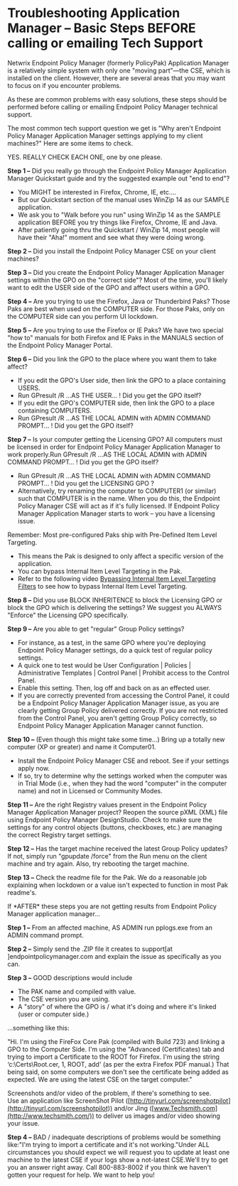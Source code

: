 # Troubleshooting Application Manager – Basic Steps BEFORE calling or emailing Tech Support

Netwrix Endpoint Policy Manager (formerly PolicyPak) Application Manager is a relatively simple
system with only one "moving part"—the CSE, which is installed on the client. However, there are
several areas that you may want to focus on if you encounter problems.

As these are common problems with easy solutions, these steps should be performed before calling or
emailing Endpoint Policy Manager technical support.

The most common tech support question we get is "Why aren't Endpoint Policy Manager Application
Manager settings applying to my client machines?" Here are some items to check.

YES. REALLY CHECK EACH ONE, one by one please.

**Step 1 –** Did you really go through the Endpoint Policy Manager Application Manager Quickstart
guide and try the suggested example out "end to end"?

- You MIGHT be interested in Firefox, Chrome, IE, etc….
- But our Quickstart section of the manual uses WinZip 14 as our SAMPLE application.
- We ask you to "Walk before you run" using WinZip 14 as the SAMPLE application BEFORE you try
  things like Firefox, Chrome, IE and Java.
- After patiently going thru the Quickstart / WinZip 14, most people will have their "Aha!" moment
  and see what they were doing wrong.

**Step 2 –** Did you install the Endpoint Policy Manager CSE on your client machines?

**Step 3 –** Did you create the Endpoint Policy Manager Application Manager settings within the GPO
on the "correct side"? Most of the time, you'll likely want to edit the USER side of the GPO and
affect users within a GPO.

**Step 4 –** Are you trying to use the Firefox, Java or Thunderbird Paks? Those Paks are best when
used on the COMPUTER side. For those Paks, only on the COMPUTER side can you perform UI lockdown.

**Step 5 –** Are you trying to use the Firefox or IE Paks? We have two special "how to" manuals for
both Firefox and IE Paks in the MANUALS section of the Endpoint Policy Manager Portal.

**Step 6 –** Did you link the GPO to the place where you want them to take affect?

- If you edit the GPO's User side, then link the GPO to a place containing USERS.
- Run GPresult /R …AS THE USER… ! Did you get the GPO itself?
- If you edit the GPO's COMPUTER side, then link the GPO to a place containing COMPUTERS.
- Run GPresult /R …AS THE LOCAL ADMIN with ADMIN COMMAND PROMPT… ! Did you get the GPO itself?

**Step 7 –** Is your computer getting the Licensing GPO? All computers must be licensed in order for
Endpoint Policy Manager Application Manager to work properly.Run GPresult /R …AS THE LOCAL ADMIN
with ADMIN COMMAND PROMPT… ! Did you get the GPO itself?

- Run GPresult /R …AS THE LOCAL ADMIN with ADMIN COMMAND PROMPT… ! Did you get the LICENSING GPO ?
- Alternatively, try renaming the computer to COMPUTER1 (or similar) such that COMPUTER is in the
  name. When you do this, the Endpoint Policy Manager CSE will act as if it's fully licensed. If
  Endpoint Policy Manager Application Manager starts to work – you have a licensing issue.

Remember: Most pre-configured Paks ship with Pre-Defined Item Level Targeting.

- This means the Pak is designed to only affect a specific version of the application.
- You can bypass Internal Item Level Targeting in the Pak.
- Refer to the following video
  [Bypassing Internal Item Level Targeting Filters](/docs/endpointpolicymanager/endpointpolicymanager/video/applicationsettings/itemleveltargetingbypass.md)
  to see how to bypass Internal Item Level Targeting.

**Step 8 –** Did you use BLOCK INHERITENCE to block the Licensing GPO or block the GPO which is
delivering the settings? We suggest you ALWAYS "Enforce" the Licensing GPO specifically.

**Step 9 –** Are you able to get "regular" Group Policy settings?

- For instance, as a test, in the same GPO where you're deploying Endpoint Policy Manager settings,
  do a quick test of regular policy settings.
- A quick one to test would be User Configuration | Policies | Administrative Templates | Control
  Panel | Prohibit access to the Control Panel.
- Enable this setting. Then, log off and back on as an effected user.
- If you are correctly prevented from accessing the Control Panel, it could be a Endpoint Policy
  Manager Application Manager issue, as you are clearly getting Group Policy delivered correctly. If
  you are not restricted from the Control Panel, you aren't getting Group Policy correctly, so
  Endpoint Policy Manager Application Manager cannot function.

**Step 10 –** (Even though this might take some time…) Bring up a totally new computer (XP or
greater) and name it Computer01.

- Install the Endpoint Policy Manager CSE and reboot. See if your settings apply now.
- If so, try to determine why the settings worked when the computer was in Trial Mode (i.e., when
  they had the word "computer" in the computer name) and not in Licensed or Community Modes.

**Step 11 –** Are the right Registry values present in the Endpoint Policy Manager Application
Manager project? Reopen the source pXML (XML) file using Endpoint Policy Manager DesignStudio. Check
to make sure the settings for any control objects (buttons, checkboxes, etc.) are managing the
correct Registry target settings.

**Step 12 –** Has the target machine received the latest Group Policy updates? If not, simply run
"gpupdate /force" from the Run menu on the client machine and try again. Also, try rebooting the
target machine.

**Step 13 –** Check the readme file for the Pak. We do a reasonable job explaining when lockdown or
a value isn't expected to function in most Pak readme's.

If \*AFTER\* these steps you are not getting results from Endpoint Policy Manager application
manager…

**Step 1 –** From an affected machine, AS ADMIN run pplogs.exe from an ADMIN command prompt.

**Step 2 –** Simply send the .ZIP file it creates to support[at ]endpointpolicymanager.com and explain the issue
as specifically as you can.

**Step 3 –** GOOD descriptions would include

- The PAK name and compiled with value.
- The CSE version you are using.
- A "story" of where the GPO is / what it's doing and where it's linked (user or computer side.)

…something like this:

"Hi. I'm using the FireFox Core Pak (compiled with Build 723) and linking a GPO to the Computer
Side. I'm using the "Advanced (Certificates) tab and trying to import a Certificate to the ROOT for
Firefox. I'm using the string ‘c:\Certs\Root.cer, 1, ROOT, add' (as per the extra Firefox PDF
manual.) That being said, on some computers we don't see the certificate being added as expected. We
are using the latest CSE on the target computer."

Screenshots and/or video of the problem, if there's something to see.  
 Use an application like ScreenShot Pilot
([http://tinyurl.com/screenshotpilot](http://tinyurl.com/screenshotpilot)) and/or Jing
([www.Techsmith.com](http://www.techsmith.com/)) to deliver us images and/or video showing your
issue.

**Step 4 –** BAD / inadequate descriptions of problems would be something like:"I'm trying to import
a certificate and it's not working."Under ALL circumstances you should expect we will request you to
update at least one machine to the latest CSE if your logs show a not-latest CSE.We'll try to get
you an answer right away. Call 800-883-8002 if you think we haven't gotten your request for help. We
want to help you!
